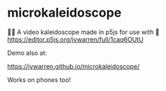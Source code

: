 # microkaleidoscope
🔬🔮 A video kaleidoscope made in p5js for use with 🔬 https://editor.p5js.org/jywarren/full/1caq6OUtU

Demo also at: 

https://jywarren.github.io/microkaleidoscope/

Works on phones too!
